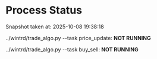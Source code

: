 # Process Status

Snapshot taken at: 2025-10-08 19:38:18

../wintrd/trade_algo.py --task price_update: **NOT RUNNING**

../wintrd/trade_algo.py --task buy_sell: **NOT RUNNING**

